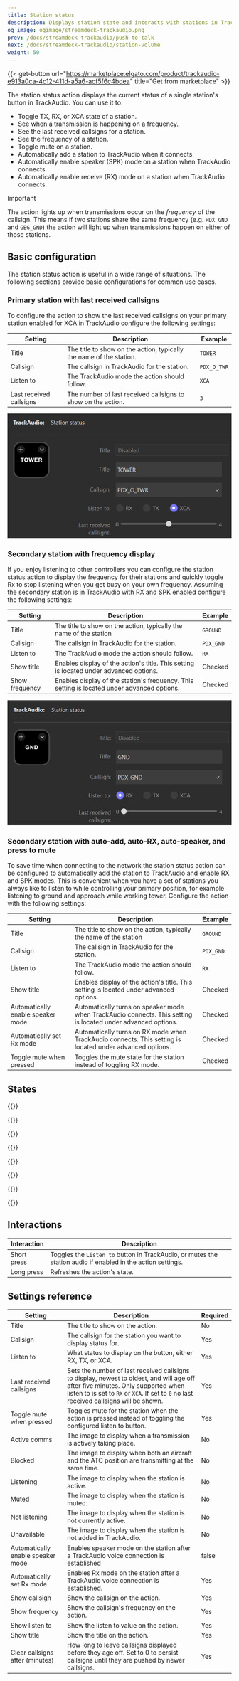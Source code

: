 ```yaml
---
title: Station status
description: Displays station state and interacts with stations in TrackAudio with Stream Deck keys
og_image: ogimage/streamdeck-trackaudio.png
prev: /docs/streamdeck-trackaudio/push-to-talk
next: /docs/streamdeck-trackaudio/station-volume
weight: 50
---
```


{{< get-button url="https://marketplace.elgato.com/product/trackaudio-e913a0ca-4c12-411d-a5a6-acf5f6c4bdea" title="Get from marketplace" >}}

The station status action displays the current status of a single station's button in TrackAudio. You can use it to:

- Toggle TX, RX, or XCA state of a station.
- See when a transmission is happening on a frequency.
- See the last received callsigns for a station.
- See the frequency of a station.
- Toggle mute on a station.
- Automatically add a station to TrackAudio when it connects.
- Automatically enable speaker (SPK) mode on a station when TrackAudio connects.
- Automatically enable receive (RX) mode on a station when TrackAudio connects.

> [!IMPORTANT]
> The action lights up when transmissions occur on the _frequency_ of the callsign. This means if two stations share the same frequency (e.g. `PDX_GND` and `GEG_GND`) the action will light up when transmissions happen on either of those stations.

## Basic configuration

The station status action is useful in a wide range of situations. The following sections provide basic configurations for common use cases.

### Primary station with last received callsigns

To configure the action to show the last received callsigns on your primary station enabled for XCA in TrackAudio configure the following settings:

| Setting                 | Description                                                         | Example     |
| ----------------------- | ------------------------------------------------------------------- | ----------- |
| Title                   | The title to show on the action, typically the name of the station. | `TOWER`     |
| Callsign                | The callsign in TrackAudio for the station.                         | `PDX_O_TWR` |
| Listen to               | The TrackAudio mode the action should follow.                       | `XCA`       |
| Last received callsigns | The number of last received callsigns to show on the action.        | `3`         |

![Screenshot of a station status action, with the fields populated as described in the above table.](basic-primary-with-callsigns.png)

### Secondary station with frequency display

If you enjoy listening to other controllers you can configure the station status action to display the frequency for their stations and quickly toggle Rx to stop listening when you get busy on your own frequency. Assuming the secondary station is in TrackAudio with RX and SPK enabled configure the following settings:

| Setting        | Description                                                                                 | Example   |
| -------------- | ------------------------------------------------------------------------------------------- | --------- |
| Title          | The title to show on the action, typically the name of the station                          | `GROUND`  |
| Callsign       | The callsign in TrackAudio for the station.                                                 | `PDX_GND` |
| Listen to      | The TrackAudio mode the action should follow.                                               | `RX`      |
| Show title     | Enables display of the action's title. This setting is located under advanced options.      | Checked   |
| Show frequency | Enables display of the station's frequency. This setting is located under advanced options. | Checked   |

![Screenshot of a station status action, with fields populated as described in the above table.](basic-secondary-frequency.png)

### Secondary station with auto-add, auto-RX, auto-speaker, and press to mute

To save time when connecting to the network the station status action can be configured to automatically add the station to TrackAudio and enable RX and SPK modes. This is convenient when you have a set of stations you always like to listen to while controlling your primary position, for example listening to ground and approach while working tower. Configure the action with the following settings:

| Setting                           | Description                                                                                                   | Example   |
| --------------------------------- | ------------------------------------------------------------------------------------------------------------- | --------- |
| Title                             | The title to show on the action, typically the name of the station                                            | `GROUND`  |
| Callsign                          | The callsign in TrackAudio for the station.                                                                   | `PDX_GND` |
| Listen to                         | The TrackAudio mode the action should follow.                                                                 | `RX`      |
| Show title                        | Enables display of the action's title. This setting is located under advanced options.                        | Checked   |
| Automatically enable speaker mode | Automatically turns on speaker mode when TrackAudio connects. This setting is located under advanced options. | Checked   |
| Automatically set Rx mode         | Automatically turns on RX mode when TrackAudio connects. This setting is located under advanced options.      | Checked   |
| Toggle mute when pressed          | Toggles the mute state for the station instead of toggling RX mode.                                           | Checked   |

## States

{{<action-figures>}}

<!-- activeComms -->

{{<action-figure src="trackaudio/station-status/template.svg.html" state="activeComms" title="KPDX" caption="Active communication">}}

<!-- blocking -->

{{<action-figure src="trackaudio/station-status/template.svg.html" state="blocking" title="KPDX" caption="Blocked transmission">}}

<!-- listening -->

{{<action-figure src="trackaudio/station-status/template.svg.html" state="listening" title="KPDX" caption="Listening">}}

<!-- muted -->

{{<action-figure src="trackaudio/station-status/template.svg.html" state="muted" title="KPDX" caption="Muted">}}

<!-- notListening -->

{{<action-figure src="trackaudio/station-status/template.svg.html" state="notListening" title="KPDX" caption="Not listening">}}

<!-- unavailable -->

{{<action-figure src="trackaudio/station-status/template.svg.html" state="unavailable" title="KPDX" caption="Unavailable">}}

{{</action-figures>}}

## Interactions

| Interaction | Description                                                                                                 |
| ----------- | ----------------------------------------------------------------------------------------------------------- |
| Short press | Toggles the `Listen to` button in TrackAudio, or mutes the station audio if enabled in the action settings. |
| Long press  | Refreshes the action's state.                                                                               |

## Settings reference

| Setting                           | Description                                                                                                                                                                                                                  | Required |
| --------------------------------- | ---------------------------------------------------------------------------------------------------------------------------------------------------------------------------------------------------------------------------- | -------- |
| Title                             | The title to show on the action.                                                                                                                                                                                             | No       |
| Callsign                          | The callsign for the station you want to display status for.                                                                                                                                                                 | Yes      |
| Listen to                         | What status to display on the button, either RX, TX, or XCA.                                                                                                                                                                 | Yes      |
| Last received callsigns           | Sets the number of last received callsigns to display, newest to oldest, and will age off after five minutes. Only supported when listen to is set to `RX` or `XCA`. If set to `0` no last received callsigns will be shown. | Yes      |
| Toggle mute when pressed          | Toggles mute for the station when the action is pressed instead of toggling the configured listen to button.                                                                                                                 | Yes      |
| Active comms                      | The image to display when a transmission is actively taking place.                                                                                                                                                           | No       |
| Blocked                           | The image to display when both an aircraft and the ATC position are transmitting at the same time.                                                                                                                           | No       |
| Listening                         | The image to display when the station is active.                                                                                                                                                                             | No       |
| Muted                             | The image to display when the station is muted.                                                                                                                                                                              | No       |
| Not listening                     | The image to display when the station is not currently active.                                                                                                                                                               | No       |
| Unavailable                       | The image to display when the station is not added in TrackAudio.                                                                                                                                                            | No       |
| Automatically enable speaker mode | Enables speaker mode on the station after a TrackAudio voice connection is established                                                                                                                                       | false    |
| Automatically set Rx mode         | Enables Rx mode on the station after a TrackAudio voice connection is established.                                                                                                                                           | Yes      |
| Show callsign                     | Show the callsign on the action.                                                                                                                                                                                             | Yes      |
| Show frequency                    | Show the callsign's frequency on the action.                                                                                                                                                                                 | Yes      |
| Show listen to                    | Show the listen to value on the action.                                                                                                                                                                                      | Yes      |
| Show title                        | Show the title on the action.                                                                                                                                                                                                | Yes      |
| Clear callsigns after (minutes)   | How long to leave callsigns displayed before they age off. Set to 0 to persist callsigns until they are pushed by newer callsigns.                                                                                           | Yes      |

